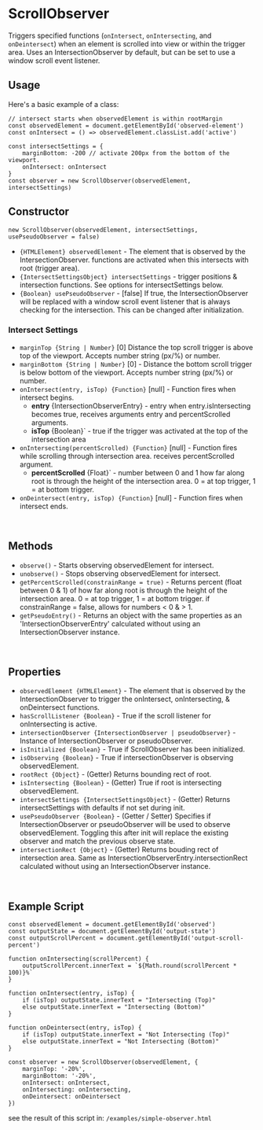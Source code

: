 # ScrollObserver
Triggers specified functions (`onIntersect`, `onIntersecting`, and `onDeintersect`) when an element is scrolled into view or within the trigger area. Uses an IntersectionObserver by default, but can be set to use a window scroll event listener.


## Usage
Here's a basic example of a class:
```JS
// intersect starts when observedElement is within rootMargin
const observedElement = document.getElementById('observed-element')
const onIntersect = () => observedElement.classList.add('active')

const intersectSettings = {
    marginBottom: -200 // activate 200px from the bottom of the viewport.
    onIntersect: onIntersect
}
const observer = new ScrollObserver(observedElement, intersectSettings)
```

<!-- ## Methods & Properties -->

## Constructor
```JS
new ScrollObserver(observedElement, intersectSettings, usePseudoObserver = false)
```
* `{HTMLElement} observedElement` - The element that is observed by the IntersectionObserver. functions are activated when this intersects with root (trigger area).
* `{IntersectSettingsObject} intersectSettings` - trigger positions & intersection functions. See options for intersectSettings below.
* `{Boolean} usePseudoObserver` - [false] If true, the IntersectionObserver will be replaced with a window scroll event listener that is always checking for the intersection. This can be changed after initialization.

### Intersect Settings
* `marginTop {String | Number}` [0] Distance the top scroll trigger is above top of the viewport. Accepts number string (px/%) or number.
* `marginBottom {String | Number}` [0] - Distance the bottom scroll trigger is below bottom of the viewport. Accepts number string (px/%) or number.
* `onIntersect(entry, isTop) {Function}` [null] - Function fires when intersect begins.
    * __entry__ {IntersectionObserverEntry} - entry when entry.isIntersecting becomes true, receives arguments entry and percentScrolled arguments.
    * __isTop__ {Boolean}` - true if the trigger was activated at the top of the intersection area
* `onIntersecting(percentScrolled) {Function}` [null] - Function fires while scrolling through intersection area. receives percentScrolled argument.
    * __percentScrolled__ {Float}` - number between 0 and 1 how far along root is through the height of the intersection area. 0 = at top trigger, 1 = at bottom trigger.
* `onDeintersect(entry, isTop) {Function}` [null] - Function fires when intersect ends.

<br>

## Methods
* `observe()` - Starts observing observedElement for intersect.
* `unobserve()` - Stops observing observedElement for intersect.
* `getPercentScrolled(constrainRange = true)` - Returns percent (float between 0 & 1) of how far along root is through the height of the intersection area. 0 = at top trigger, 1 = at bottom trigger. if constrainRange = false, allows for numbers < 0 & > 1.
* `getPseudoEntry()` - Returns an object with the same properties as an 'IntersectionObserverEntry' calculated without using an IntersectionObserver instance.
<br>

## Properties
* `observedElement {HTMLElement}` - The element that is observed by the IntersectionObserver to trigger the onIntersect, onIntersecting, & onDeintersect functions.
* `hasScrollListener {Boolean}` - True if the scroll listener for onIntersecting is active.
* `intersectionObserver {IntersectionObserver | pseudoObserver}` - Instance of IntersectionObserver or pseudoObserver.
* `isInitialized {Boolean}` - True if ScrollObserver has been initialized.
* `isObserving {Boolean}` - True if intersectionObserver is observing observedElement.
* `rootRect {Object}` - (Getter) Returns bounding rect of root.
* `isIntersecting {Boolean}` - (Getter) True if root is intersecting observedElement.
* `intersectSettings {IntersectSettingsObject}` - (Getter) Returns intersectSettings with defaults if not set during init.
* `usePseudoObserver {Boolean}` - (Getter / Setter) Specifies if IntersectionObserver or pseudoObserver will be used to observe observedElement. Toggling this after init will replace the existing observer and match the previous observe state.
* `intersectionRect {Object}` - (Getter) Returns bouding rect of intersection area. Same as IntersectionObserverEntry.intersectionRect calculated without using an IntersectionObserver instance.

<br>

## Example Script

```JS
const observedElement = document.getElementById('observed')
const outputState = document.getElementById('output-state')
const outputScrollPercent = document.getElementById('output-scroll-percent')

function onIntersecting(scrollPercent) {
    outputScrollPercent.innerText = `${Math.round(scrollPercent * 100)}%`
}

function onIntersect(entry, isTop) {
    if (isTop) outputState.innerText = "Intersecting (Top)"
    else outputState.innerText = "Intersecting (Bottom)"
}

function onDeintersect(entry, isTop) {
    if (isTop) outputState.innerText = "Not Intersecting (Top)"
    else outputState.innerText = "Not Intersecting (Bottom)"
}

const observer = new ScrollObserver(observedElement, {
    marginTop: '-20%',
    marginBottom: '-20%',
    onIntersect: onIntersect,
    onIntersecting: onIntersecting,
    onDeintersect: onDeintersect
})

```
see the result of this script in: `/examples/simple-observer.html`
